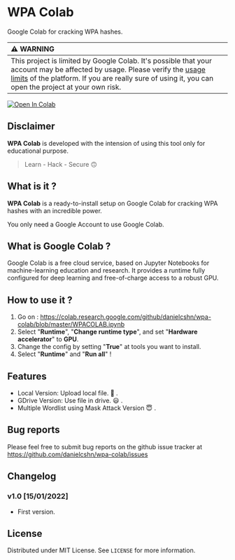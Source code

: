 # WPA Colab
Google Colab for cracking WPA hashes.

| :warning: WARNING          |
|:---------------------------|
| This project is limited by Google Colab. It's possible that your account may be affected by usage. Please verify the [usage limits](https://research.google.com/colaboratory/faq.html#limitations-and-restrictions) of the platform. If you are really sure of using it, you can open the project at your own risk. |

[![Open In Colab](https://colab.research.google.com/assets/colab-badge.svg)](https://colab.research.google.com/github/danielcshn/wpa-colab/blob/master/WPACOLAB.ipynb)

## Disclaimer
**WPA Colab** is developed with the intension of using this tool only for educational purpose.  
> Learn - Hack - Secure :upside_down_face:	

## What is it ?

**WPA Colab** is a ready-to-install setup on Google Colab for cracking WPA hashes with an incredible power.

You only need a Google Account to use Google Colab.

## What is Google Colab ?
Google Colab is a free cloud service, based on Jupyter Notebooks for machine-learning education and research. It provides a runtime fully configured for deep learning and free-of-charge access to a robust GPU.

## How to use it ?
1. Go on : https://colab.research.google.com/github/danielcshn/wpa-colab/blob/master/WPACOLAB.ipynb
2. Select "**Runtime**", "**Change runtime type**", and set "**Hardware accelerator**" to **GPU**.
3. Change the config by setting "**True**" at tools you want to install.
4. Select "**Runtime**" and "**Run all**" !

## Features
* Local Version: Upload local file. :slightly_smiling_face:	.
* GDrive Version: Use file in drive. :smiley: .
* Multiple Wordlist using Mask Attack Version :innocent: .

## Bug reports

Please feel free to submit bug reports on the github issue tracker at https://github.com/danielcshn/wpa-colab/issues

## Changelog

<h3>v1.0 [15/01/2022]</h3>

 - First version.

## License

Distributed under MIT License. See `LICENSE` for more information.

